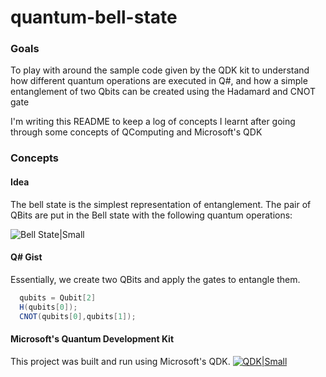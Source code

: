# quantum-bell-state

### Goals
To play with around the sample code given by the QDK kit to understand how different quantum operations are executed in Q#, and how a simple entanglement of two Qbits can be created using the Hadamard and CNOT gate

I'm writing this README to keep a log of concepts I learnt after going through some concepts of QComputing and Microsoft's QDK
### Concepts
#### Idea
The bell state is the simplest representation of entanglement. The pair of QBits are put in the Bell state with the following quantum operations: 

![Bell State|Small](https://www.researchgate.net/profile/Panagiotis_Botsinis/publication/236883187/figure/fig10/AS:306631104581660@1450117960746/Quantum-circuit-for-generating-the-entnagled-Bell-state-1oversqrt2leftvert.png)

#### Q# Gist 
Essentially, we create two QBits and apply the gates to entangle them.
~~~~cs
  qubits = Qubit[2]
  H(qubits[0]);
  CNOT(qubits[0],qubits[1]);
~~~~


#### Microsoft's Quantum Development Kit 
This project was built and run using Microsoft's QDK. 
[![QDK|Small](https://cdn-ak.f.st-hatena.com/images/fotolife/u/ut25252/20171215/20171215001916.png)](https://marketplace.visualstudio.com/items?itemName=quantum.DevKit)
